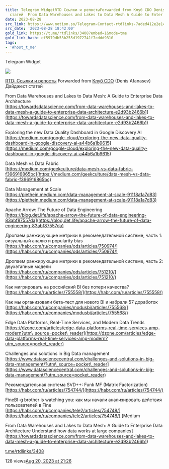 ```yaml
---
title: Telegram WidgetRTD Ссылки и репостыForwarded from Клуб CDO Denis AfanasevДайджест
  статей  From Data Warehouses and Lakes to Data Mesh A Guide to Enter
date: 2023-08-28
src_link: https://www.notion.so/Telegram-Contact-rtdlinks-7aded412e2e14f6e86ca34c121c71ebf
src_date: '2023-08-28 18:42:00'
gold_link: https://t.me/rtdlinks/3408?embed=1&mode=tme
gold_link_hash: ef5979db53b255d1972741f7cddd9310
tags:
- '#host_t_me'
---
```






Telegram Widget




















[*![](https://cdn4.cdn-telegram.org/file/G2_fMQitZa6NlXppvnx07ptqMbKheG6mEHOKOWMb-e2GKGI6m4sVzdJWLZKabkz-3CTa8_SbxqQkI5N80Dk35YR74gESCSO4v_t-RQMSRNdBGEpHg9-fQzdaCxUo0IVX2xv3D24F8kYRK4YUVDyt402ICt9MyowC-VR4Tp8tLfVoqsHnSlv07Dv3cKw9_eznuxX_Kzmg2P8tzsnpjIQFBPVpIg8NLkiONPtAq4xjcu9LBce0ipLZ3B_depv7jOospban9A_LO4XtDxOwR8sH-MHTCpCdYx2-CHusSpJSqFNaE644K33uErsOtN4lFUhIAAP96I_O6Asvt3jzajYoww.jpg)*](https://t.me/rtdlinks)



[RTD: Ссылки и репосты](https://t.me/rtdlinks)
Forwarded from [Клуб CDO](https://t.me/cdo_club/1544) (Denis Afanasev)
Дайджест статей  
  
From Data Warehouses and Lakes to Data Mesh: A Guide to Enterprise Data Architecture  
[https://towardsdatascience.com/from-data-warehouses-and-lakes-to-data-mesh-a-guide-to-enterprise-data-architecture-e2d93b2466b1](https://towardsdatascience.com/from-data-warehouses-and-lakes-to-data-mesh-a-guide-to-enterprise-data-architecture-e2d93b2466b1)  
  
Exploring the new Data Quality Dashboard in Google Discovery AI  
[https://medium.com/google-cloud/exploring-the-new-data-quality-dashboard-in-google-discovery-ai-a44b6a1b9615](https://medium.com/google-cloud/exploring-the-new-data-quality-dashboard-in-google-discovery-ai-a44b6a1b9615)  
  
Data Mesh vs Data Fabric  
[https://medium.com/geekculture/data-mesh-vs-data-fabric-f396916865bc](https://medium.com/geekculture/data-mesh-vs-data-fabric-f396916865bc)  
  
Data Management at Scale  
[https://piethein.medium.com/data-management-at-scale-91118a1a7d83](https://piethein.medium.com/data-management-at-scale-91118a1a7d83)  
  
Apache Arrow: The Future of Data Engineering  
[https://blog.det.life/apache-arrow-the-future-of-data-engineering-83abf87557da](https://blog.det.life/apache-arrow-the-future-of-data-engineering-83abf87557da)  
  
Дропаем ранжирующие метрики в рекомендательной системе, часть 1: визуальный анализ и popularity bias  
[https://habr.com/ru/companies/ods/articles/750974/](https://habr.com/ru/companies/ods/articles/750974/)  
  
Дропаем ранжирующие метрики в рекомендательной системе, часть 2: двухэтапные модели  
[https://habr.com/ru/companies/ods/articles/751210/](https://habr.com/ru/companies/ods/articles/751210/)  
  
Как мигрировать на российский BI без потери качества?  
[https://habr.com/ru/articles/755558/](https://habr.com/ru/articles/755558/)  
  
Как мы организовали бета-тест для нового BI и набрали 57 доработок  
[https://habr.com/ru/companies/modusbi/articles/755568/](https://habr.com/ru/companies/modusbi/articles/755568/)  
  
Edge Data Platforms, Real-Time Services, and Modern Data Trends  
[https://dzone.com/articles/edge-data-platforms-real-time-services-amp-modern?utm\_source=pocket\_reader](https://dzone.com/articles/edge-data-platforms-real-time-services-amp-modern?utm_source=pocket_reader)  
  
Challenges and solutions in Big Data management  
[https://www.datasciencecentral.com/challenges-and-solutions-in-big-data-management/?utm\_source=pocket\_reader](https://www.datasciencecentral.com/challenges-and-solutions-in-big-data-management/?utm_source=pocket_reader)  
  
Рекомендательная система SVD++: Funk MF (Matrix Factorization)  
[https://habr.com/ru/articles/754744/](https://habr.com/ru/articles/754744/)  
  
FineBI-g brother is watching you: как мы начали анализировать действия пользователей в Fine  
[https://habr.com/ru/companies/tele2/articles/754748/](https://habr.com/ru/companies/tele2/articles/754748/)
[Medium

From Data Warehouses and Lakes to Data Mesh: A Guide to Enterprise Data Architecture
Understand how data works at large companies](https://towardsdatascience.com/from-data-warehouses-and-lakes-to-data-mesh-a-guide-to-enterprise-data-architecture-e2d93b2466b1)

[t.me/rtdlinks/3408](https://t.me/rtdlinks/3408)

128 views[Aug 20, 2023 at 21:26](https://t.me/rtdlinks/3408)